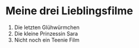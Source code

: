 # Meine drei Lieblingsfilme

1. Die letzten Glühwürmchen
2. Die kleine Prinzessin Sara
3. Nicht noch ein Teenie Film

